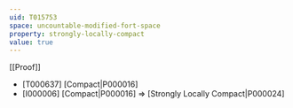 ```yaml
---
uid: T015753
space: uncountable-modified-fort-space
property: strongly-locally-compact
value: true
---
```

[[Proof]]

* [T000637] [Compact|P000016]
* [I000006] [Compact|P000016] => [Strongly Locally Compact|P000024]


